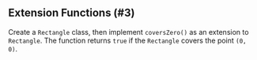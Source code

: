 ## Extension Functions (#3)

Create a `Rectangle` class, then implement `coversZero()` as an extension to
`Rectangle`. The function returns `true` if the `Rectangle` covers the point
`(0, 0)`.